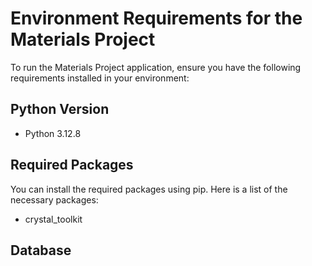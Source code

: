 # Environment Requirements for the Materials Project

To run the Materials Project application, ensure you have the following requirements installed in your environment:

## Python Version
- Python 3.12.8

## Required Packages
You can install the required packages using pip. Here is a list of the necessary packages:

- crystal_toolkit

## Database
